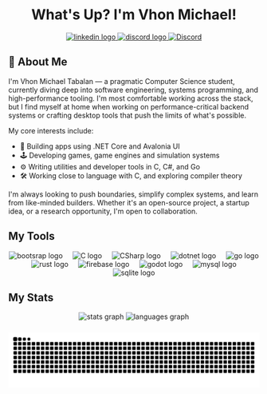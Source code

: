 <h1 align="center"> What's Up? I'm Vhon Michael! </h1>

<div align="center">
  <a href="https://www.linkedin.com/in/vmvt1011/" target="_blank"> 
     <img src="https://img.shields.io/static/v1?message=LinkedIn&logo=linkedin&label=&color=0077B5&logoColor=white&labelColor=&style=for-the-badge" height="25" alt="linkedin logo"  />
  </a>
 <a href="https://www.instagram.com/kaisensho/">
     <img src="https://img.shields.io/static/v1?message=Instagram&logo=instagram&label=&color=7289DA&logoColor=white&labelColor=&style=for-the-badge" height="25" alt="discord logo"  />
 </a>
  <a href="https://discord.com/users/863418991887122491" target="_blank">
  <img src="https://img.shields.io/static/v1?message=Discord&logo=discord&label=&color=7289DA&logoColor=white&labelColor=&style=for-the-badge" height="25" alt="Discord" />
</a>
</div>

###

## 🧠 About Me

I'm Vhon Michael Tabalan — a pragmatic Computer Science student, currently diving deep into software engineering, systems programming, and high-performance tooling. I'm most comfortable working across the stack, but I find myself at home when working on performance-critical backend systems or crafting desktop tools that push the limits of what's possible.

My core interests include:
- 🧱 Building apps using .NET Core and Avalonia UI
- 🕹️ Developing games, game engines and simulation systems
- ⚙️ Writing utilities and developer tools in C, C#, and Go
- 🛠️ Working close to language with C, and exploring compiler theory

I'm always looking to push boundaries, simplify complex systems, and learn from like-minded builders. Whether it's an open-source project, a startup idea, or a research opportunity, I'm open to collaboration.


###

## My Tools
<div align="center">
  <img src="https://skillicons.dev/icons?i=bootstrap" height="60" alt="bootsrap logo"  />
  <img width="12" />
  <img src="https://skillicons.dev/icons?i=c" height="60" alt="C logo"  />
  <img width="12" />
  <img src="https://skillicons.dev/icons?i=cs" height="60" alt="CSharp logo"  />
  <img width="12" />
  <img src="https://skillicons.dev/icons?i=dotnet" height="60" alt="dotnet logo"  />
  <img width="12" />
  <img src="https://skillicons.dev/icons?i=go" height="60" alt="go logo"  />
  <img width="12" />
  <img src="https://skillicons.dev/icons?i=rust" height="60" alt="rust logo"  />
  <img width="12" />
  <img src="https://skillicons.dev/icons?i=firebase" height="60" alt="firebase logo"  />
  <img width="12" />
  <img src="https://skillicons.dev/icons?i=godot" height="60" alt="godot logo"  />
  <img width="12" />
  <img src="https://skillicons.dev/icons?i=mysql" height="60" alt="mysql logo"  />
    <img width="12" />
  <img src="https://skillicons.dev/icons?i=sqlite" height="60" alt="sqlite logo"  />
</div>

### 

## My Stats
<div align="center">
  <img src="https://github-readme-stats.vercel.app/api?username=Xhyther&hide_title=false&hide_rank=false&show_icons=true&include_all_commits=true&count_private=true&disable_animations=false&theme=dracula&locale=en&hide_border=false&order=1" height="150" alt="stats graph"  />
  <img src="https://github-readme-stats.vercel.app/api/top-langs?username=Xhyther&locale=en&hide_title=false&layout=compact&card_width=320&langs_count=5&theme=dracula&hide_border=false&order=2" height="150" alt="languages graph"  />
</div>

###

<img align="center" src="https://raw.githubusercontent.com/Xhyther/Xhyther/output/snake.svg" alt="Snake animation" />

###

